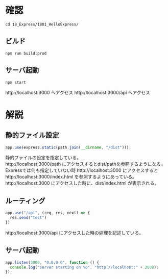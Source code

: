 
# 確認

```
cd 18_Express/1801_HelloExpress/
```

## ビルド

```
npm run build:prod
```

## サーバ起動

```
npm start
```

http://localhost:3000 へアクセス
http://localhost:3000/api へアクセス

# 解説

## 静的ファイル設定

``` js
app.use(express.static(path.join(__dirname, "/dist")));
```

静的ファイルの設定を指定している。  
http://localhost:3000/path にアクセスするとdist/pathを参照するようになる。  
Expressでは何も指定していない時 http://localhost:3000 にアクセスすると http://localhost:3000/index.html を参照するようにあっている。  
http://localhost:3000 にアクセスした時に、dist/index.html が表示される。  

## ルーティング

``` js
app.use("/api", (req, res, next) => {
  res.send("test")
})
```

http://localhost:3000/api にアクセスした時の処理を記述している。  

## サーバ起動

``` js
app.listen(3000, "0.0.0.0", function () {
  console.log("server starting on %o", "http://localhost:" + 3000);
});
```

